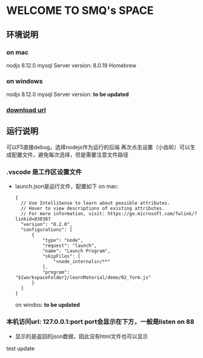 # WELCOME TO SMQ's SPACE

## 环境说明
### on mac
nodjs 8.12.0
mysql Server version: 8.0.19 Homebrew
### on windows
nodjs 8.12.0
mysql Server version: **to be updated**
### [download url](https://nodejs.org/en/blog/release/v8.12.0/)

## 运行说明
可以F5直接debug，选择nodejs作为运行的后端
再次点击设置（小齿轮）可以生成配置文件，避免每次选择，但是需要注意文件路径
### .vscode 是工作区设置文件
- launch.json是运行文件，配置如下
  on mac:
  ```
  {
    // Use IntelliSense to learn about possible attributes.
    // Hover to view descriptions of existing attributes.
    // For more information, visit: https://go.microsoft.com/fwlink/?linkid=830387
    "version": "0.2.0",
    "configurations": [
        {
            "type": "node",
            "request": "launch",
            "name": "Launch Program",
            "skipFiles": [
                "<node_internals>/**"
            ],
            "program": "${workspaceFolder}/learnMaterial/demo/02_form.js"
        }
    ]
  }
  ```
    on windos:
    **to be updated**
  
### 本机访问url: 127.0.0.1:port port会显示在下方，一般是listen on 88
- 显示的是返回的json数据，因此没有html文件也可以显示



test update